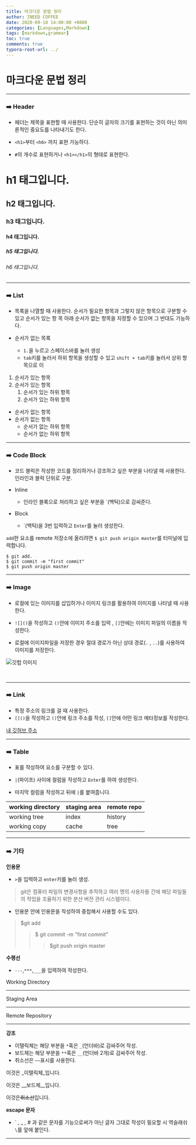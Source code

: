 ```yaml
---
title: 마크다운 문법 정리
author: INEED COFFEE
date: 2020-09-18 14:00:00 +0800
categories: [Languages,Markdown]
tags: [markdown,grammar]
toc: true
comments: true
typora-root-url: ../
---
```

# 마크다운 문법 정리  

---



###  :arrow_right: Header

- 헤더는 제목을 표현할 때 사용한다. 단순히 글자의 크기를 표현하는 것이 아닌 의미론적인 중요도를 나타내기도 한다.

- `<h1>`부터 `<h6>` 까지 표현 가능하다.
- `#`의 개수로 표현하거나 `<h1></h1>`의 형태로 표현한다.

 

# h1 태그입니다.

## h2 태그입니다.

### h3 태그입니다.

#### h4 태그입니다.

##### h5 태그입니다.

###### h6 태그입니다.

---

 

###  :arrow_right: List

- 목록을 나열할 때 사용한다. 순서가 필요한 항목과 그렇지 않은 항목으로 구분할 수 있고 순서가 있는 항 목 아래 순서가 없는 항목을 지정할 수 있으며 그 반대도 가능하다.

- 순서가 없는 목록
  - `1.`을 누르고 스페이스바를 눌러 생성
  - `tab`키를 눌러서 하위 항목을 생성할 수 있고 `shift + tab`키를 눌러서 상위 항목으로 이

 

1. 순서가 있는 항목
2. 순서가 있는 항목
   1. 순서가 있는 하위 항목
   2. 순서가 있는 하위 항목

 

- 순서가 없는 항목
- 순서가 없는 항목
  - 순서가 없는 하위 항목
  - 순서가 없는 하위 항목

---



###   :arrow_right: Code Block

- 코드 블럭은 작성한 코드를 정리하거나 강조하고 싶은 부분을 나타낼 때 사용한다. 인라인과 블럭 단위로 구분.

- Inline
  - 인라인 블록으로 처리하고 싶은 부분을 `(백틱)으로 감싸준다.
- Block
  - \`(백틱)을 3번 입력하고 `Enter`를 눌러 생성한다.

 

`add`한 요소를 remote 저장소에 올리려면 `$ git push origin master`를 터미널에 입력합니다.

```shell
$ git add.
$ git commit -m "first commit"
$ git push origin master
```

---



###  :arrow_right: Image

- 로컬에 있는 이미지를 삽입하거나 이미지 링크를 활용하여 이미지를 나타낼 때 사용한다.

- `![]()`을 작성하고 `()`안에 이미지 주소를 입력 ,  `[]`안에는 이미지 파일의 이름을 작성한다.
- 로컬에 이미지파일을 저장한 경우 절대 경로가 아닌 상대 경로(`.` , `..`)를 사용하여 이미지를 저장한다.

   

![깃헙 이미지](https://media.vlpt.us/images/bigbrothershin/post/0d3c089d-7c65-4c5b-ac10-0439d444d5b1/git%20image.png)

​	

---



###  :arrow_right: Link

- 특정 주소의 링크를 걸 때 사용한다.
- `[]()`을 작성하고 `()`안에 링크 주소를 작성, `[]`안에 어떤 링크 메타정보를 작성한다.

 

[내 깃허브 주소](https://github.com/ineed-coffee)

---




### :arrow_right: Table

- 표를 작성하여 요소를 구분할 수 있다.

- `|`(파이프) 사이에 컬럼을 작성하고 `Enter`를 하여 생성한다.
- 마지막 컬럼을 작성하고 뒤에 `|`를 붙여줍니다.

 

| __working directory__ | __staging area__ | __remote repo__ |
| --------------------- | ---------------- | --------------- |
| working tree          | index            | history         |
| working copy          | cache            | tree            |

---



### :arrow_right: 기타

__인용문__

- `>`을 입력하고 `enter`키를 눌러 생성.

> git은 컴퓨터 파일의 변경사항을 추적하고 여러 명의 사용자들 간에 해당 파일들의 작업을 조율하기 위한 분산 버전 관리 시스템이다.

- 인용문 안에 인용문을 작성하여 중첩해서 사용할 수도 있다.

> $git add
>
> > $ git commit -m "first commit"
> >
> > > $git push origin master

 

__수평선__

- `---`,`***`,`___`을 입력하여 작성한다.

Working Directory

---

Staging Area

***

Remote Repository

___

 

__강조__

- 이탤릭체는 해당 부분을 `*`혹은 `_`(언더바)로 감싸주어 작성.
- 보드체는 해당 부분을 `**`혹은 `__`(언더바 2개)로 감싸주어 작성.
- 취소선은 `~~`표시를 사용한다.

이것은 _이탤릭체_입니다.

이것은 __보드체__입니다.

이것은~~취소선~~입니다.

 

__escape 문자__

- \` , _ , # 과 같은 문자를 기능으로써가 아닌 글자 그대로 작성이 필요할 시 역슬래쉬 `\`를 앞에 붙인다.

---

 